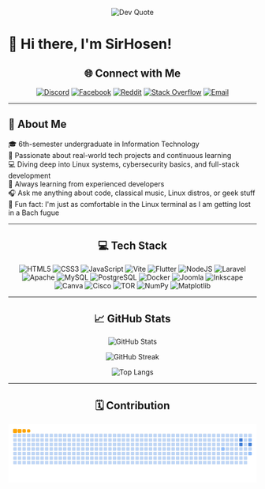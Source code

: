 <div align="center">

![Dev Quote](https://quotes-github-readme.vercel.app/api?type=horizontal&theme=radical)

</div>

# 👋 Hi there, I'm SirHosen!

<div align="center">

## 🌐 Connect with Me

[![Discord](https://img.shields.io/badge/Discord-%237289DA.svg?logo=discord&logoColor=white)](https://discord.gg/Q4MdSjyR)
[![Facebook](https://img.shields.io/badge/Facebook-%231877F2.svg?logo=Facebook&logoColor=white)](https://facebook.com/hosea.oktarivanes.9)
[![Reddit](https://img.shields.io/badge/Reddit-%23FF4500.svg?logo=Reddit&logoColor=white)](https://reddit.com/user/u/Hofsy778)
[![Stack Overflow](https://img.shields.io/badge/-Stackoverflow-FE7A16?logo=stack-overflow&logoColor=white)](https://stackoverflow.com/users/30170467)
[![Email](https://img.shields.io/badge/Email-D14836?logo=gmail&logoColor=white)](mailto:hoseaoktarivanes.com)

</div>

---

## 💫 About Me
🎓 6th-semester undergraduate in Information Technology  
🚀 Passionate about real-world tech projects and continuous learning  
💻 Diving deep into Linux systems, cybersecurity basics, and full-stack development  
🧠 Always learning from experienced developers  
🎧 Ask me anything about code, classical music, Linux distros, or geek stuff  
🎼 Fun fact: I'm just as comfortable in the Linux terminal as I am getting lost in a Bach fugue

---

<div align="center">

## 💻 Tech Stack


![HTML5](https://img.shields.io/badge/html5-%23E34F26.svg?style=flat-square&logo=html5&logoColor=white)
![CSS3](https://img.shields.io/badge/css3-%231572B6.svg?style=flat-square&logo=css3&logoColor=white)
![JavaScript](https://img.shields.io/badge/javascript-%23323330.svg?style=flat-square&logo=javascript&logoColor=%23F7DF1E)
![Vite](https://img.shields.io/badge/vite-%23646CFF.svg?style=flat-square&logo=vite&logoColor=white)
![Flutter](https://img.shields.io/badge/Flutter-%2302569B.svg?style=flat-square&logo=Flutter&logoColor=white)
![NodeJS](https://img.shields.io/badge/node.js-6DA55F?style=flat-square&logo=node.js&logoColor=white)
![Laravel](https://img.shields.io/badge/laravel-%23FF2D20.svg?style=flat-square&logo=laravel&logoColor=white)
![Apache](https://img.shields.io/badge/apache-%23D42029.svg?style=flat-square&logo=apache&logoColor=white)
![MySQL](https://img.shields.io/badge/mysql-4479A1.svg?style=flat-square&logo=mysql&logoColor=white)
![PostgreSQL](https://img.shields.io/badge/postgres-%23316192.svg?style=flat-square&logo=postgresql&logoColor=white)
![Docker](https://img.shields.io/badge/docker-%230db7ed.svg?style=flat-square&logo=docker&logoColor=white)
![Joomla](https://img.shields.io/badge/joomla-%235091CD.svg?style=flat-square&logo=joomla&logoColor=white)
![Inkscape](https://img.shields.io/badge/Inkscape-e0e0e0?style=flat-square&logo=inkscape&logoColor=080A13)
![Canva](https://img.shields.io/badge/Canva-%2300C4CC.svg?style=flat-square&logo=Canva&logoColor=white)
![Cisco](https://img.shields.io/badge/cisco-%23049fd9.svg?style=flat-square&logo=cisco&logoColor=black)
![TOR](https://img.shields.io/badge/tor-%237E4798.svg?style=flat-square&logo=tor-project&logoColor=white)
![NumPy](https://img.shields.io/badge/numpy-%23013243.svg?style=flat-square&logo=numpy&logoColor=white)
![Matplotlib](https://img.shields.io/badge/Matplotlib-%23ffffff.svg?style=flat-square&logo=Matplotlib&logoColor=black)

</div>

---

<div align="center">

## 📈 GitHub Stats

![GitHub Stats](https://github-readme-stats.vercel.app/api?username=SirHosen&theme=gotham&hide_border=false&include_all_commits=true&count_private=true)

![GitHub Streak](https://nirzak-streak-stats.vercel.app/?user=SirHosen&theme=gotham&hide_border=false)

![Top Langs](https://github-readme-stats.vercel.app/api/top-langs/?username=SirHosen&theme=gotham&hide_border=false&include_all_commits=true&count_private=true&layout=compact)

</div>

---

<div align="center">

## 🗓️ Contribution

![snake gif](https://github.com/SirHosen/SirHosen/blob/output/ocean.gif)

</div>


<!-- Made with ❤️ by SirHosen | Powered by GPRM (https://gprm.itsvg.in) -->
